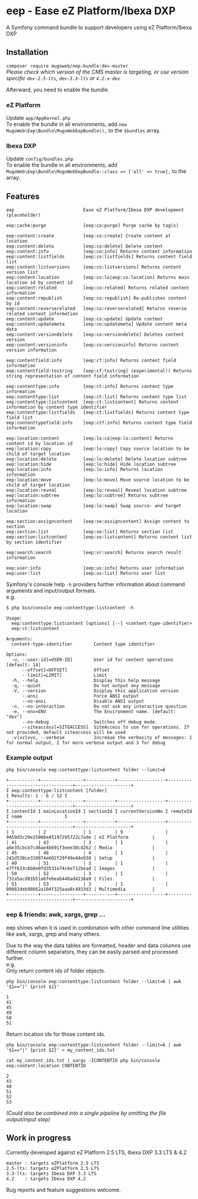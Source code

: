 # eep - Ease eZ Platform/Ibexa DXP
A Symfony command bundle to support developers using eZ Platform/Ibexa DXP

## Installation
`composer require mugoweb/eep-bundle:dev-master`   
_Please check which version of the CMS master is targeting, or use version specific `dev-2.5-lts`, `dev-3.3-lts` or `4.2.x-dev`_

Afterward, you need to enable the bundle.   
### eZ Platform
Update `app/AppKernel.php`   
To enable the bundle in all environments, add `new MugoWeb\Eep\Bundle\MugoWebEepBundle(),` to the `$bundles` array.

### Ibexa DXP
Update `config/bundles.php`   
To enable the bundle in all environments, add `MugoWeb\Eep\Bundle\MugoWebEepBundle::class => ['all' => true],` to the array.

## Features
```
eep                          Ease eZ Platform/Ibexa DXP development (placeholder)

eep:cache:purge              [eep:ca:purge] Purge cache by tag(s)

eep:content:create           [eep:co:create] Create content at location
eep:content:delete           [eep:co:delete] Delete content
eep:content:info             [eep:co:info] Returns content information
eep:content:listfields       [eep:co:listfields] Returns content field list
eep:content:listversions     [eep:co:listversions] Returns content version list
eep:content:location         [eep:co:lo|eep:co:location] Returns main location id by content id
eep:content:related          [eep:co:related] Returns related content information
eep:content:republish        [eep:co:republish] Re-publishes content by id
eep:content:reverserelated   [eep:co:reverserelated] Returns reverse related content information
eep:content:update           [eep:co:update] Update content
eep:content:updatemeta       [eep:co:updatemeta] Update content meta data
eep:content:versiondelete    [eep:co:versiondelete] Deletes content version
eep:content:versioninfo      [eep:co:versioninfo] Returns content version information

eep:contentfield:info        [eep:cf:info] Returns content field information
eep:contentfield:tostring    [eep:cf:tostring] (experimental!) Returns string representation of content field information

eep:contenttype:info         [eep:ct:info] Returns content type information
eep:contenttype:list         [eep:ct:list] Returns content type list
eep:contenttype:listcontent  [eep:ct:listcontent] Returns content information by content type identifier
eep:contenttype:listfields   [eep:ct:listfields] Returns content type field list
eep:contenttypefield:info    [eep:ctf:info] Returns content type field information

eep:location:content         [eep:lo:co|eep:lo:content] Returns content id by location id
eep:location:copy            [eep:lo:copy] Copy source location to be child of target location
eep:location:delete          [eep:lo:delete] Delete location subtree
eep:location:hide            [eep:lo:hide] Hide location subtree
eep:location:info            [eep:lo:info] Returns location information
eep:location:move            [eep:lo:move] Move source location to be child of target location
eep:location:reveal          [eep:lo:reveal] Reveal location subtree
eep:location:subtree         [eep:lo:subtree] Returns subtree information
eep:location:swap            [eep:lo:swap] Swap source- and target location

eep:section:assigncontent    [eep:se:assigncontent] Assign content to section
eep:section:list             [eep:se:list] Returns section list
eep:section:listcontent      [eep:se:listcontent] Returns content list by section identifier

eep:search:search            [eep:sr:search] Returns search result information

eep:user:info                [eep:us:info] Returns user information
eep:user:list                [eep:us:list] Returns user list
```
Symfony's console help `-h` providers further information about command arguments and input/output formats.   
e.g.   
```
$ php bin/console eep:contenttype:listcontent -h

Usage:
  eep:contenttype:listcontent [options] [--] <content-type-identifier>
  eep:ct:listcontent

Arguments:
  content-type-identifier        Content type identifier

Options:
  -u, --user-id[=USER-ID]        User id for content operations [default: 14]
      --offset[=OFFSET]          Offset
      --limit[=LIMIT]            Limit
  -h, --help                     Display this help message
  -q, --quiet                    Do not output any message
  -V, --version                  Display this application version
      --ansi                     Force ANSI output
      --no-ansi                  Disable ANSI output
  -n, --no-interaction           Do not ask any interactive question
  -e, --env=ENV                  The Environment name. [default: "dev"]
      --no-debug                 Switches off debug mode.
      --siteaccess[=SITEACCESS]  SiteAccess to use for operations. If not provided, default siteaccess will be used
  -v|vv|vvv, --verbose           Increase the verbosity of messages: 1 for normal output, 2 for more verbose output and 3 for debug
```

### Example output
`php bin/console eep:contenttype:listcontent folder --limit=6`
```
+-----------+----------------+-----------+------------------+----------------------------------+---------------------+
I eep:contenttype:listcontent [folder]                                                         I Results: 1 - 6 / 12 I
+-----------+----------------+-----------+------------------+----------------------------------+---------------------+
I contentId I mainLocationId I sectionId I currentVersionNo I remoteId                         I name                I
+-----------+----------------+-----------+------------------+----------------------------------+---------------------+
| 1         | 2              | 1         | 9                | 9459d3c29e15006e45197295722c7ade | eZ Platform         |
| 41        | 43             | 3         | 1                | a6e35cbcb7cd6ae4b691f3eee30cd262 | Media               |
| 45        | 48             | 4         | 1                | 241d538ce310074e602f29f49e44e938 | Setup               |
| 49        | 51             | 3         | 1                | e7ff633c6b8e0fd3531e74c6e712bead | Images              |
| 50        | 52             | 3         | 1                | 732a5acd01b51a6fe6eab448ad4138a9 | Files               |
| 51        | 53             | 3         | 1                | 09082deb98662a104f325aaa8c4933d3 | Multimedia          |
+-----------+----------------+-----------+------------------+----------------------------------+---------------------+
```

### eep & friends: awk, xargs, grep ...
eep shines when it is used in combination with other command line utilities like awk, xargs, grep and many others.   

Due to the way the data tables are formatted, header and data columns use different column separators, they can be easily parsed and processed further.   
e.g.   
Only return content ids of folder objects.
```
php bin/console eep:contenttype:listcontent folder --limit=6 | awk '$1=="|" {print $2}'

1
41
45
49
50
51
```

Return location ids for those content ids.   
```
php bin/console eep:contenttype:listcontent folder --limit=6 | awk '$1=="|" {print $2}' > my_content_ids.txt

cat my_content_ids.txt | xargs -ICONTENTID php bin/console eep:content:location CONTENTID

2
43
48
51
52
53
```
_(Could also be combined into a single pipeline by omitting the file output/input step)_



## Work in progress
Currently developed against eZ Platform 2.5 LTS, Ibexa DXP 3.3 LTS & 4.2
```
master : targets eZPlatform 2.5 LTS   
2.5-lts: targets eZPlatform 2.5 LTS   
3.3-lts: targets Ibexa DXP 3.3 LTS   
4.2    : targets Ibexa DXP 4.2
```
Bug reports and feature suggestions welcome.


